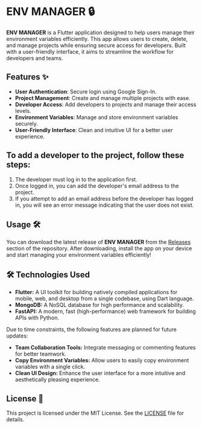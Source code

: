 # ENV MANAGER 🔒

**ENV MANAGER** is a Flutter application designed to help users manage their environment variables efficiently. This app allows users to create, delete, and manage projects while ensuring secure access for developers. Built with a user-friendly interface, it aims to streamline the workflow for developers and teams.


## Features ✨

- **User Authentication**: Secure login using Google Sign-In.
- **Project Management**: Create and manage multiple projects with ease.
- **Developer Access**: Add developers to projects and manage their access levels.
- **Environment Variables**: Manage and store environment variables securely.
- **User-Friendly Interface**: Clean and intuitive UI for a better user experience.

## To add a developer to the project, follow these steps:

1. The developer must log in to the application first.
2. Once logged in, you can add the developer's email address to the project.
3. If you attempt to add an email address before the developer has logged in, you will see an error message indicating that the user does not exist.

## Usage 🛠️

You can download the latest release of **ENV MANAGER** from the [Releases](https://github.com/harsshhan/Env-Manager/releases) section of the repository. After downloading, install the app on your device and start managing your environment variables efficiently!

## 🛠️ Technologies Used

- **Flutter:** A UI toolkit for building natively compiled applications for mobile, web, and desktop from a single codebase, using Dart language.
- **MongoDB:** A NoSQL database for high performance and scalability.
- **FastAPI:** A modern, fast (high-performance) web framework for building APIs with Python.


Due to time constraints, the following features are planned for future updates:
- **Team Collaboration Tools:** Integrate messaging or commenting features for better teamwork.
- **Copy Environment Variables:** Allow users to easily copy environment variables with a single click.
- **Clean UI Design:** Enhance the user interface for a more intuitive and aesthetically pleasing experience.



## License 📄

This project is licensed under the MIT License. See the [LICENSE](LICENSE) file for details.
